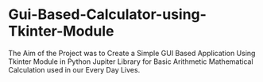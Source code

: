 # Gui-Based-Calculator-using-Tkinter-Module
The Aim of the Project was to Create a Simple GUI Based Application Using Tkinter Module in Python Jupiter Library for Basic Arithmetic Mathematical Calculation used in our Every Day Lives. 
